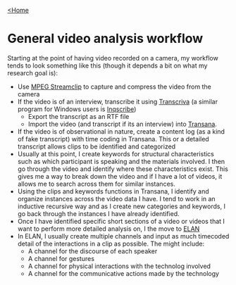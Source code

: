 [<Home](README.md)

# General video analysis workflow

Starting at the point of having video recorded on a camera, my workflow tends to look something like this (though it depends a bit on what my research goal is):

- Use [MPEG Streamclip](http://www.squared5.com) to capture and compress the video from the camera
- If the video is of an interview, transcribe it using [Transcriva](http://www.bartastechnologies.com/products/transcriva/) (a similar program for Windows users is [Inqscribe](https://www.inqscribe.com))
  - Export the transcript as an RTF file
  - Import the video (and transcript if its an interview) into [Transana](https://www.transana.com).
- If the video is of observational in nature, create a content log (as a kind of fake transcript) with time coding in Transana. This or a detailed transcript allows clips to be identified and categorized
- Usually at this point, I create keywords for structural characteristics such as which participant is speaking and the materials involved. I then go through the video and identify where these characteristics exist. This gives me a way to break down the video and if I have a lot of videos, it allows me to search across them for similar instances.
- Using the clips and keywords functions in Transana, I identify and organize instances across the video data I have. I tend to work in an inductive recursive way and as I create new categories and keywords, I go back through the instances I have already identified.
- Once I have identified specific short sections of a video or videos that I want to perform more detailed analysis on, I the move to [ELAN](https://tla.mpi.nl/tools/tla-tools/elan/)
- In ELAN, I usually create multiple channels and input as much timecoded detail of the interactions in a clip as possible. The might include:
  - A channel for the discourse of each speaker
  - A channel for gestures
  - A channel for physical interactions with the technolog involved
  - A channel for the communicative actions made by the technology
